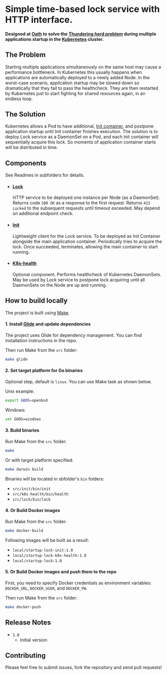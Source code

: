 # Simple time-based lock service with HTTP interface.
#### Designed at [Oath](https://www.oath.com) to solve the [Thundering herd problem](https://en.wikipedia.org/wiki/Thundering_herd_problem) during multiple applications startup in the [Kubernetes](https://kubernetes.io) cluster. 

## The Problem
Starting multiple applications simultaneously on the same host may cause a performance bottleneck.
In Kubernetes this usually happens when applications are automatically deployed to a newly added Node.
In the worst-case scenario, application startup may be slowed down so dramatically that they fail to pass the healthcheck. 
They are then restarted by Kubernetes just to start fighting for shared resources again, in an endless loop.

## The Solution
Kubernetes allows a Pod to have additional, [Init container](https://kubernetes.io/docs/concepts/workloads/pods/init-containers/#examples),
and postpone application startup until Init container finishes execution.
The solution is to deploy Lock service as a DaemonSet on a Pod, and each init container will sequentially acquire this lock.
So moments of application container starts will be distributed in time.

## Components
See Readmes in subfolders for details.

* #### [Lock](src/lock/README.md)
  HTTP service to be deployed one instance per Node (as a DaemonSet).
  Returns code `200 OK` as a response to the first request.
  Returns `423 Locked` to the subsequent requests until timeout exceeded.
  May depend on additional endpoint check.
  
* #### [Init](src/init/README.md)
  Lightweight client for the Lock service. To be deployed as Init Container alongside the main application container.
  Periodically tries to acquire the lock. Once succeeded, terminates, allowing the main container to start running.
  
* #### [K8s-health](src/k8s-health/README.md)
  Optional component. Performs healthcheck of Kubernetes DaemonSets.
  May be used by Lock service to postpone lock acquiring until all DaemonSets on the Node are up and running.

## How to build locally
The project is built using [Make](https://www.gnu.org/software/make/).

#### 1. Install [Glide](https://github.com/Masterminds/glide) and update dependencies
The project uses Glide for dependency management. You can find installation instructions in the repo.

Then run Make from the `src` folder: 
```bash
make glide
```

#### 2. Set target platform for Go binaries
Optional step, default is `linux`. You can use Make task as shown below.

Unix example:
```bash
export GOOS=openbsd
```
Windows:
```bash
set GOOS=windows
```

#### 3. Build binaries
Run Make from the `src` folder:
```bash
make
```

Or with target platform specified: 
```bash
make darwin build
```

Binaries will be located in sbfolder's `bin` folders:
* `src/init/bin/init`
* `src/k8s-health/bin/health`
* `src/lock/bin/lock`

#### 4. Or Build Docker images
Run Make from the `src` folder:
```bash
make docker-build
```

Following images will be built as a result:
 * `local/startup-lock-init:1.0`
 * `local/startup-lock-k8s-health:1.0`
 * `local/startup-lock:1.0`

#### 5. Or Build Docker images and push them to the repo
First, you need to specify Docker credentials as environment variables: `DOCKER_URL`, `DOCKER_USER`, and `DOCKER_PW`.

Then run Make from the `src` folder:
```bash
make docker-push
```

## Release Notes
* `1.0`
    - Initial version
    
## Contributing
Please feel free to submit issues, fork the repository and send pull requests!